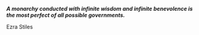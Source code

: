 _**A monarchy conducted with infinite wisdom and infinite benevolence is the most perfect of all possible governments.**_

Ezra Stiles